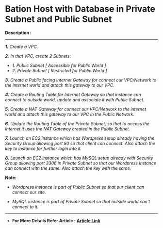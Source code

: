 # **Bation Host with Database in Private Subnet and Public Subnet**

**Description :**

<hr>

***1.**  Create a VPC.*

***2.**  In that VPC, create 2 Subnets:*

- *1. Public  Subnet [ Accessible for Public World ]*
- *2. Private Subnet [ Restricted for Public World ]*
    
***3.** Create a Public facing Internet Gateway for connect our VPC/Network to the internet world and attach this gateway to our VPC.*

***4.** Create  a Routing Table for Internet Gateway so that instance can connect to outside world, update and associate it with Public Subnet.*

***5.**  Create a NAT Gateway for connect our VPC/Network to the internet world  and attach this gateway to our VPC in the Public Network.*

***6.**  Update the Routing Table of the Private Subnet, so that to access the internet it uses the NAT Gateway created in the Public Subnet.*

***7.**  Launch an EC2 instance which has Wordpress setup already having the Security Group allowing  port 80 so that client can connect. Also attach the key to instance for further login into it.*

***8.**  Launch an EC2 instance which has MySQL setup already with Security Group allowing  port 3306 in Private Subnet so that our Wordpress Instance can connect with the same. Also attach the key with the same.*

**Note:**

  - *Wordpress instance is part of Public Subnet so that our client can connect our site.*

  - *MySQL instance is part of Private  Subnet so that outside world can't connect to it.*

<hr>


- **For More Details Refer Article :** [**Article Link**](https://www.linkedin.com/pulse/creating-infrastructure-aws-using-terraform-uses-nat-gateway-patil/)

